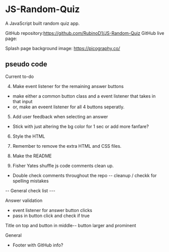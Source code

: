 # JS-Random-Quiz
A JavaScript built random quiz app. 

GitHub repository:https://github.com/RubinoD1/JS-Random-Quiz
GitHub live page:

Splash page background image: https://picography.co/


## pseudo code

Current to-do 

4. Make event listener for the remaining answer buttons 
- make either a common button class and a event listener that takes in that input 
- or, make an eveent listener for all 4 buttons seperatly. 

5. Add user feedback when selecting an answer 
- Stick with just altering the bg color for 1 sec or add more fanfare? 

6. Style the HTML 

7. Remember to remove the extra HTML and CSS files. 

8. Make the README

9. Fisher Yates shuffle js code comments clean up. 
- Double check comments throughout the repo -- cleanup / checkk for spelling mistakes

-- General check list --- 

Answer validation 
- event listener for answer button clicks 
- pass in button click and check if true 

Title on top and button in middle-- button larger and prominent

General 
- Footer with GitHub info? 



